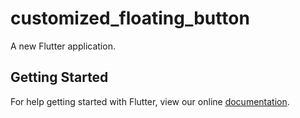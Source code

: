 # customized_floating_button

A new Flutter application.

## Getting Started

For help getting started with Flutter, view our online
[documentation](https://flutter.io/).
